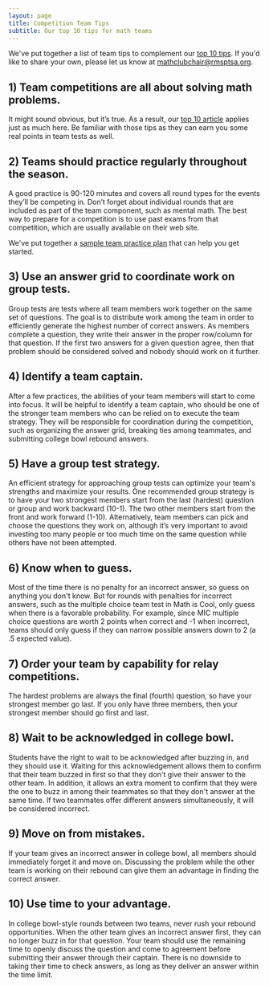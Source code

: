 ```yaml
---
layout: page
title: Competition Team Tips
subtitle: Our top 10 tips for math teams
---
```


We've put together a list of team tips to complement our [top 10 tips](../competition-tips). 
If you'd like to share your own, please let us know
at <a href="mailto:mathclubchair@rmsptsa.org">mathclubchair@rmsptsa.org</a>.

## 1) Team competitions are all about solving math problems.
It might sound obvious, but it’s true. As a result, our [top 10 article](../competition-tips) applies just as much here.
Be familiar with those tips as they can earn you some real points in team tests as well.

## 2) Teams should practice regularly throughout the season.
A good practice is 90-120 minutes and covers all round types for the events they’ll be competing in. Don’t forget about 
individual rounds that are included as part of the team component, such as mental math. The best way to prepare for a 
competition is to use past exams from that competition, which are usually available on their web site.

We've put together a [sample team practice plan](../team-practice) that can help you get started.

## 3) Use an answer grid to coordinate work on group tests.
Group tests are tests where all team members work together on the same set of questions. The goal is to distribute work 
among the team in order to efficiently generate the highest number of correct answers. As members complete a question, they 
write their answer in the proper row/column for that question. If the first two answers for a given question agree, then that 
problem should be considered solved and nobody should work on it further.

## 4) Identify a team captain.
After a few practices, the abilities of your team members will start to come into focus. It will be helpful to identify a team 
captain, who should be one of the stronger team members who can be relied on to execute the team strategy. They will be responsible 
for coordination during the competition, such as organizing the answer grid, breaking ties among teammates, and submitting college 
bowl rebound answers.

## 5) Have a group test strategy.
An efficient strategy for approaching group tests can optimize your team's strengths and maximize your results.
One recommended group strategy is to have your two strongest members start from the last (hardest) question or group and work 
backward (10-1). The two other members start from the front and work forward (1-10). Alternatively, team members can pick and choose 
the questions they work on, although it’s very important to avoid investing too many people or too much time on the same question 
while others have not been attempted.

## 6) Know when to guess.
Most of the time there is no penalty for an incorrect answer, so guess on anything you don't know. But for rounds with penalties 
for incorrect answers, such as the multiple choice team test in Math is Cool, only guess when there is a favorable probability. For 
example, since MIC multiple choice questions are worth 2 points when correct and -1 when incorrect, teams should only guess if they 
can narrow possible answers down to 2 (a .5 expected value).

## 7) Order your team by capability for relay competitions.
The hardest problems are always the final (fourth) question, so have your strongest member go last. If you only have three members, 
then your strongest member should go first and last.

## 8) Wait to be acknowledged in college bowl.
Students have the right to wait to be acknowledged after buzzing in, and they should use it. Waiting for this acknowledgement allows 
them to confirm that their team buzzed in first so that they don't give their answer to the other team. In addition, it allows an 
extra moment to confirm that they were the one to buzz in among their teammates so that they don't answer at the same time. If two 
teammates offer different answers simultaneously, it will be considered incorrect.

## 9) Move on from mistakes.
If your team gives an incorrect answer in college bowl, all members should immediately forget it and move on. Discussing the problem 
while the other team is working on their rebound can give them an advantage in finding the correct answer.

## 10) Use time to your advantage.
In college bowl-style rounds between two teams, never rush your rebound opportunities. When the other team gives an incorrect answer 
first, they can no longer buzz in for that question. Your team should use the remaining time to openly discuss the question and come 
to agreement before submitting their answer through their captain. There is no downside to taking their time to check answers, as 
long as they deliver an answer within the time limit.
